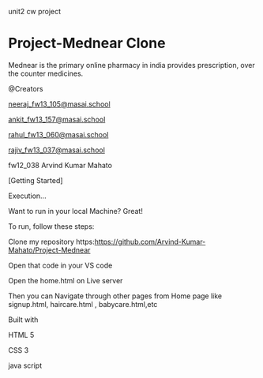 unit2 cw project 
# Project-Mednear Clone

Mednear is the primary online pharmacy in india provides
prescription, over the counter medicines.

@Creators

neeraj_fw13_105@masai.school

ankit_fw13_157@masai.school

rahul_fw13_060@masai.school

rajiv_fw13_037@masai.school

fw12_038 Arvind Kumar Mahato

[Getting Started]

Execution...

Want to run in your local Machine? Great!

To run, follow these steps:

Clone my repository https:https://github.com/Arvind-Kumar-Mahato/Project-Mednear

Open that code in your VS code

Open the home.html on Live server

Then you can Navigate through other pages from Home page like signup.html, haircare.html , babycare.html,etc

Built with

HTML 5

CSS 3

java script
